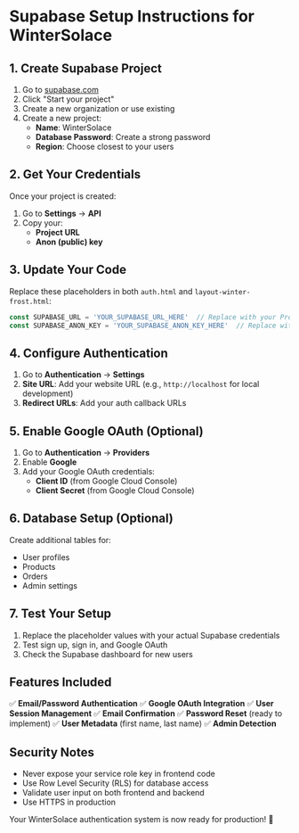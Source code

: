 # Supabase Setup Instructions for WinterSolace

## 1. Create Supabase Project

1. Go to [supabase.com](https://supabase.com)
2. Click "Start your project"
3. Create a new organization or use existing
4. Create a new project:
   - **Name**: WinterSolace
   - **Database Password**: Create a strong password
   - **Region**: Choose closest to your users

## 2. Get Your Credentials

Once your project is created:

1. Go to **Settings** → **API**
2. Copy your:
   - **Project URL** 
   - **Anon (public) key**

## 3. Update Your Code

Replace these placeholders in both `auth.html` and `layout-winter-frost.html`:

```javascript
const SUPABASE_URL = 'YOUR_SUPABASE_URL_HERE'  // Replace with your Project URL
const SUPABASE_ANON_KEY = 'YOUR_SUPABASE_ANON_KEY_HERE'  // Replace with your Anon key
```

## 4. Configure Authentication

1. Go to **Authentication** → **Settings**
2. **Site URL**: Add your website URL (e.g., `http://localhost` for local development)
3. **Redirect URLs**: Add your auth callback URLs

## 5. Enable Google OAuth (Optional)

1. Go to **Authentication** → **Providers**
2. Enable **Google**
3. Add your Google OAuth credentials:
   - **Client ID** (from Google Cloud Console)
   - **Client Secret** (from Google Cloud Console)

## 6. Database Setup (Optional)

Create additional tables for:
- User profiles
- Products
- Orders
- Admin settings

## 7. Test Your Setup

1. Replace the placeholder values with your actual Supabase credentials
2. Test sign up, sign in, and Google OAuth
3. Check the Supabase dashboard for new users

## Features Included

✅ **Email/Password Authentication**
✅ **Google OAuth Integration** 
✅ **User Session Management**
✅ **Email Confirmation**
✅ **Password Reset** (ready to implement)
✅ **User Metadata** (first name, last name)
✅ **Admin Detection**

## Security Notes

- Never expose your service role key in frontend code
- Use Row Level Security (RLS) for database access
- Validate user input on both frontend and backend
- Use HTTPS in production

Your WinterSolace authentication system is now ready for production! 🚀



